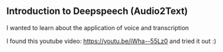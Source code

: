 ## Introduction to Deepspeech (Audio2Text)

I wanted to learn about the application of voice and transcription 

I found this youtube video: https://youtu.be/iWha--55Lz0 and tried it out :) 